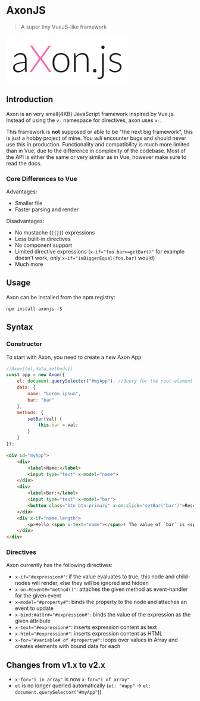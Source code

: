 # AxonJS

> A super tiny VueJS-like framework

![AxonJS](./logo.png)

## Introduction

Axon is an very small(4KB) JavaScript framework inspired by Vue.js.
Instead of using the `v-` namespace for directives, axon uses `x-`.

This framework is **not** supposed or able to be "the next big framework", this is just a hobby project of mine.
You _will_ encounter bugs and should never use this in production.
Functionality and compatibility is much more limited than in Vue, due to the difference in complexity of the codebase.
Most of the API is either the same or very similar as in Vue, however make sure to read the docs.

### Core Differences to Vue

Advantages:

+ Smaller file
+ Faster parsing and render

Disadvantages:

+ No mustache (`{{}}`) expressions
+ Less built-in directives
+ No component support
+ Limited directive expressions (`x-if="foo.bar>=getBar()"` for example doesn't work, only `x-if="isBiggerEqual(foo.bar)` would)
+ Much more

## Usage

Axon can be installed from the npm registry:

```shell
npm install axonjs -S
```

## Syntax

### Constructor

To start with Axon, you need to create a new Axon App:

```javascript
//Axon({el,data,methods})
const app = new Axon({
    el: document.querySelector("#myApp"), //Query for the root element
    data: {
        name: "Lorem ipsum",
        bar: "bar"
    },
    methods: {
        setBar(val) {
            this.bar = val;
        }
    }
});
```

```html
<div id="myApp">
    <div>
        <label>Name:</label>
        <input type="text" x-model="name">
    </div>
    <div>
        <label>Bar:</label>
        <input type="text" x-model="bar">
        <button class="btn btn-primary" x-on:click="setBar('bar')">Reset Bar</button>
    </div>
    <div x-if="name.length">
        <p>Hello <span x-text="name"></span>! The value of `bar` is <span x-text="bar"></span></p>
    </div>
</div>
```

### Directives

Axon currently has the following directives:

+ `x-if="#expression#"`: if the value evaluates to true, this node and child-nodes will render, else they will be ignored and hidden
+ `x-on:#event#="method()"`: attaches the given method as event-handler for the given event
+ `x-model="#property#"`: binds the property to the node and attaches an event to update
+ `x-bind:#attr#="#expression#"`: binds the value of the expression as the given attribute
+ `x-text="#expression#"`: inserts expression content as text
+ `x-html="#expression#"`: inserts expression content as HTML
+ `x-for="#variable# of #property#"`: loops over values in Array and creates elements with bound data for each

## Changes from v1.x to v2.x

+ `x-for="i in array"` is now `x-for="i of array"`
+ `el` is no longer queried automatically (`el: "#app"` ->  `el: document.querySelector("#myApp"`))

